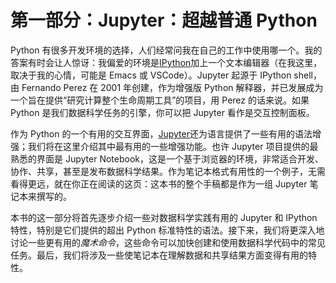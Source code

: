 # 第一部分：Jupyter：超越普通 Python

Python 有很多开发环境的选择，人们经常问我在自己的工作中使用哪一个。我的答案有时会让人惊讶：我偏爱的环境是[IPython](http://ipython.org)加上一个文本编辑器（在我这里，取决于我的心情，可能是 Emacs 或 VSCode）。Jupyter 起源于 IPython shell，由 Fernando Perez 在 2001 年创建，作为增强版 Python 解释器，并已发展成为一个旨在提供“研究计算整个生命周期工具”的项目，用 Perez 的话来说。如果 Python 是我们数据科学任务的引擎，你可以把 Jupyter 看作是交互控制面板。

作为 Python 的一个有用的交互界面，[Jupyter](http://ipython.org)还为语言提供了一些有用的语法增强；我们将在这里介绍其中最有用的一些增强功能。也许 Jupyter 项目提供的最熟悉的界面是 Jupyter Notebook，这是一个基于浏览器的环境，非常适合开发、协作、共享，甚至是发布数据科学结果。作为笔记本格式有用性的一个例子，无需看得更远，就在你正在阅读的这页：这本书的整个手稿都是作为一组 Jupyter 笔记本来撰写的。

本书的这一部分将首先逐步介绍一些对数据科学实践有用的 Jupyter 和 IPython 特性，特别是它们提供的超出 Python 标准特性的语法。接下来，我们将更深入地讨论一些更有用的*魔术命令*，这些命令可以加快创建和使用数据科学代码中的常见任务。最后，我们将涉及一些使笔记本在理解数据和共享结果方面变得有用的特性。
